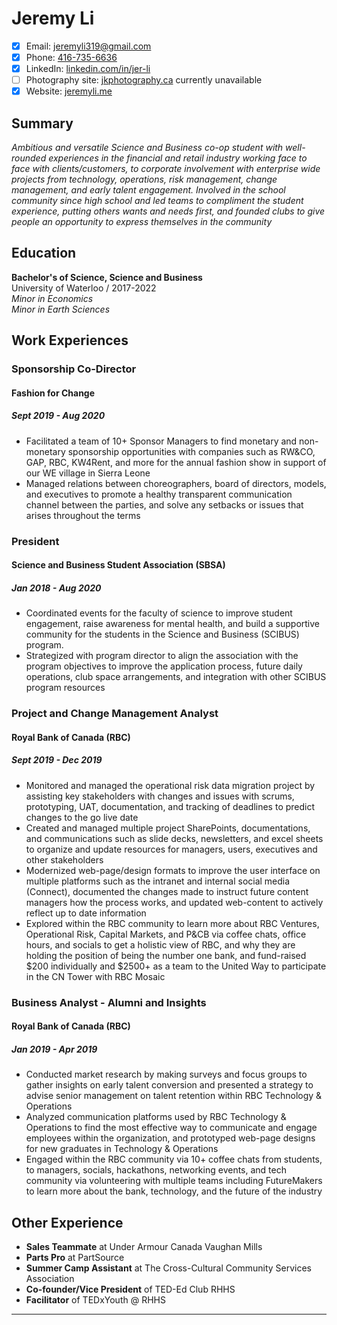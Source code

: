 
# Jeremy Li

- [x] Email: [jeremyli319@gmail.com](mailto:jeremyli319@gmail.com)
- [x] Phone: [416-735-6636](tel:4167356636)
- [x] LinkedIn: [linkedin.com/in/jer-li](https://www.linkedin.com/in/jer-li/)
- [ ] Photography site: [jkphotography.ca](https://www.jkphotography.ca) currently unavailable
- [x] Website: [jeremyli.me](http://www.jeremyli.me)

## Summary

*Ambitious and versatile Science and Business co-op student with well-rounded experiences in the financial and retail industry working face to face with clients/customers, to corporate involvement with enterprise wide projects from technology, operations, risk management, change management, and early talent engagement. Involved in the school community since high school and led teams to compliment the student experience, putting others wants and needs first, and founded clubs to give people an opportunity to express themselves in the community*

## Education
**Bachelor's of Science, Science and Business**  
University of Waterloo / 2017-2022  
*Minor in Economics*  
*Minor in Earth Sciences*  


## Work Experiences
### Sponsorship Co-Director
#### Fashion for Change  
##### Sept 2019 -  Aug 2020

  - Facilitated a team of 10+ Sponsor Managers to find monetary and non-monetary sponsorship opportunities with companies such as RW&CO, GAP, RBC, KW4Rent, and more for the annual fashion show in support of our WE village in Sierra Leone
  - Managed relations between choreographers, board of directors, models, and executives to promote a healthy transparent communication channel between the parties, and solve any setbacks or issues that arises throughout the terms


### President
#### Science and Business Student Association (SBSA)  
##### Jan 2018 - Aug 2020

  - Coordinated events for the faculty of science to improve student engagement, raise awareness for mental health, and build a supportive community for the students in the Science and Business (SCIBUS) program.
  - Strategized with program director to align the association with the program objectives to improve the application process, future daily operations, club space arrangements, and integration with other SCIBUS program resources

### Project and Change Management Analyst
#### Royal Bank of Canada (RBC)  
##### Sept 2019 - Dec 2019

  - Monitored and managed the operational risk data migration project by assisting key stakeholders with changes and issues with scrums, prototyping, UAT,  documentation, and tracking of deadlines to predict changes to the go live date
  - Created and managed multiple project SharePoints, documentations, and communications such as slide decks, newsletters, and excel sheets to organize and update resources for managers, users, executives and other stakeholders
  - Modernized web-page/design formats to improve the user interface on multiple platforms such as the intranet and internal social media (Connect), documented the changes made to instruct future content managers how the process works, and updated web-content to actively reflect up to date information
  - Explored within the RBC community to learn more about RBC Ventures, Operational Risk, Capital Markets, and P&CB via coffee chats, office hours, and socials to get a holistic view of RBC, and why they are holding the position of being the number one bank, and fund-raised $200 individually and $2500+ as a team to the United Way to participate in the CN Tower with RBC Mosaic

### Business Analyst - Alumni and Insights
#### Royal Bank of Canada (RBC)  
##### Jan 2019 - Apr 2019

  - Conducted market research by making surveys and focus groups to gather insights on early talent conversion and presented a strategy to advise senior management on talent retention within RBC Technology & Operations
  - Analyzed communication platforms used by RBC Technology & Operations to find the most effective way to communicate and engage employees within the organization, and prototyped web-page designs for new graduates in Technology & Operations
  - Engaged within the RBC community via 10+ coffee chats from students, to managers, socials, hackathons, networking events, and tech community via volunteering with multiple teams including FutureMakers to learn more about the bank, technology, and the future of the industry


## Other Experience
- **Sales Teammate** at Under Armour Canada Vaughan Mills
- **Parts Pro** at PartSource
- **Summer Camp Assistant** at The Cross-Cultural Community Services Association
- **Co-founder/Vice President** of TED-Ed Club RHHS
- **Facilitator** of TEDxYouth @ RHHS

----
